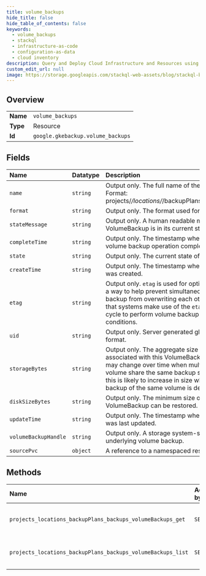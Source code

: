 ```yaml
---
title: volume_backups
hide_title: false
hide_table_of_contents: false
keywords:
  - volume_backups
  - stackql
  - infrastructure-as-code
  - configuration-as-data
  - cloud inventory
description: Query and Deploy Cloud Infrastructure and Resources using SQL
custom_edit_url: null
image: https://storage.googleapis.com/stackql-web-assets/blog/stackql-blog-post-featured-image.png
---
```

  
    

## Overview
<table><tbody>
<tr><td><b>Name</b></td><td><code>volume_backups</code></td></tr>
<tr><td><b>Type</b></td><td>Resource</td></tr>
<tr><td><b>Id</b></td><td><code>google.gkebackup.volume_backups</code></td></tr>
</tbody></table>

## Fields
| Name | Datatype | Description |
|:-----|:---------|:------------|
| `name` | `string` | Output only. The full name of the VolumeBackup resource. Format: projects/*/locations/*/backupPlans/*/backups/*/volumeBackups/*. |
| `format` | `string` | Output only. The format used for the volume backup. |
| `stateMessage` | `string` | Output only. A human readable message explaining why the VolumeBackup is in its current state. |
| `completeTime` | `string` | Output only. The timestamp when the associated underlying volume backup operation completed. |
| `state` | `string` | Output only. The current state of this VolumeBackup. |
| `createTime` | `string` | Output only. The timestamp when this VolumeBackup resource was created. |
| `etag` | `string` | Output only. `etag` is used for optimistic concurrency control as a way to help prevent simultaneous updates of a volume backup from overwriting each other. It is strongly suggested that systems make use of the `etag` in the read-modify-write cycle to perform volume backup updates in order to avoid race conditions. |
| `uid` | `string` | Output only. Server generated global unique identifier of [UUID](https://en.wikipedia.org/wiki/Universally_unique_identifier) format. |
| `storageBytes` | `string` | Output only. The aggregate size of the underlying artifacts associated with this VolumeBackup in the backup storage. This may change over time when multiple backups of the same volume share the same backup storage location. In particular, this is likely to increase in size when the immediately preceding backup of the same volume is deleted. |
| `diskSizeBytes` | `string` | Output only. The minimum size of the disk to which this VolumeBackup can be restored. |
| `updateTime` | `string` | Output only. The timestamp when this VolumeBackup resource was last updated. |
| `volumeBackupHandle` | `string` | Output only. A storage system-specific opaque handle to the underlying volume backup. |
| `sourcePvc` | `object` | A reference to a namespaced resource in Kubernetes. |
## Methods
| Name | Accessible by | Required Params | Description |
|:-----|:--------------|:----------------|:------------|
| `projects_locations_backupPlans_backups_volumeBackups_get` | `SELECT` | `name` | Retrieve the details of a single VolumeBackup. |
| `projects_locations_backupPlans_backups_volumeBackups_list` | `SELECT` | `parent` | Lists the VolumeBackups for a given Backup. |
